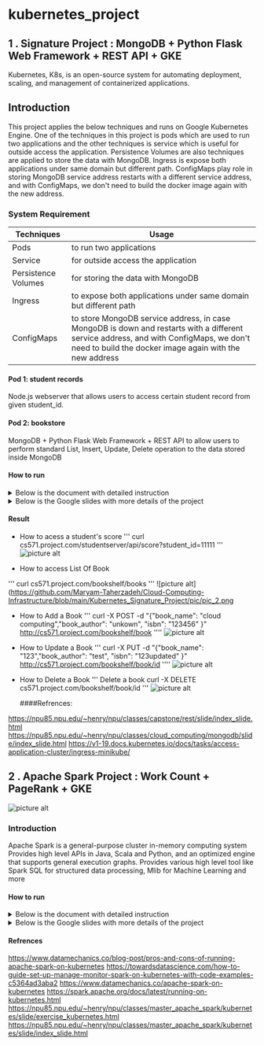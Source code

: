 # kubernetes_project 
## 1 . Signature Project : MongoDB + Python Flask Web Framework + REST API + GKE
Kubernetes, K8s, is an open-source system for automating deployment, scaling, and management of containerized applications.

## Introduction
This project applies the below techniques and runs on Google Kubernetes Engine. One of the techniques in this project is pods which are used to run two applications and the other techniques is service which is useful for outside access the application. Persistence Volumes  are also techniques are applied to store the data with MongoDB. Ingress is expose both applications under same domain but different path. ConfigMaps play role in storing MongoDB service address restarts with a different service address, and with ConfigMaps, we don't need to build the docker image again with the new address.

### System Requirement 

| Techniques	           |     Usage                                                       |
| ------------------------   | -----------------------------------------------------------     |
| Pods	                    | to run two applications                                         |
| Service                    | for outside access the application                              |
| Persistence Volumes        | for storing the data with MongoDB                               |
| Ingress                    |to expose both applications under same domain but different path |
|ConfigMaps                  |to store MongoDB service address, in case MongoDB is down and restarts with a different service                                                                      address, and with ConfigMaps, we don't need to build the docker image again with the new address



#### Pod 1: student records

Node.js webserver that allows users to access certain student record from given student_id.

#### Pod 2: bookstore

MongoDB + Python Flask Web Framework + REST API to allow users to perform standard List, Insert, Update, Delete operation to the data stored inside MongoDB

 #### How to run ####
<details>
<summary>Below is the document with detailed instruction</summary>
<a href="https://github.com/Maryam-Taherzadeh/Kubernetes-project/blob/main/CS571-Signature%20Project-19529-Maryam-Taherzadeh.pdf"> document</a>
</details>

<details>
<summary>Below is the Google slides with more details of the project</summary>
<a href=" "> Slides</a>
<summary>Below is the the link of the google slides</summary>
  https://docs.google.com/presentation/d/1JDPsf5yDboPQYzVqdQETpgJVCd7cQGHZhyfWsNVuBDo/edit#slide=id.gcc755ed197_0_2402
</details>
 
 


#### Result

- How to acess a student's score
'''
curl cs571.project.com/studentserver/api/score?student_id=11111
'''
![picture alt](https://github.com/Maryam-Taherzadeh/Cloud-Computing-Infrastructure/blob/main/Kubernetes_Signature_Project/pic/pic_1.png)

- How to access List Of Book

'''
curl cs571.project.com/bookshelf/books
'''
![picture alt](https://github.com/Maryam-Taherzadeh/Cloud-Computing-Infrastructure/blob/main/Kubernetes_Signature_Project/pic/pic_2.png

- How to Add a Book
'''
curl -X POST -d "{\"book_name\": \"cloud computing\",\"book_author\": \"unkown\", \"isbn\": \"123456\" }" http://cs571.project.com/bookshelf/book
''''
![picture alt](https://github.com/Maryam-Taherzadeh/Cloud-Computing-Infrastructure/blob/main/Kubernetes_Signature_Project/pic/pic_3.png)

- How to Update a Book
'''
curl -X PUT -d "{\"book_name\": \"123\",\"book_author\": \"test\", \"isbn\": \"123updated\" }" http://cs571.project.com/bookshelf/book/id
''''
![picture alt](https://github.com/Maryam-Taherzadeh/Cloud-Computing-Infrastructure/blob/main/Kubernetes_Signature_Project/pic/pic_4.png)


- How to Delete a Book
'''
Delete a book curl -X DELETE cs571.project.com/bookshelf/book/id
'''
![picture alt](https://github.com/Maryam-Taherzadeh/Cloud-Computing-Infrastructure/blob/main/Kubernetes_Signature_Project/pic/pic_5.png)



  ####Refrences:          
  
https://npu85.npu.edu/~henry/npu/classes/capstone/rest/slide/index_slide.html
https://npu85.npu.edu/~henry/npu/classes/cloud_computing/mongodb/slide/index_slide.html
https://v1-19.docs.kubernetes.io/docs/tasks/access-application-cluster/ingress-minikube/

## 2 . Apache Spark Project : Work Count + PageRank + GKE



![picture alt](https://github.com/Maryam-Taherzadeh/Cloud-Computing-Infrastructure/blob/main/Spark%20Project_wordcount_pagerank/pic/Screen%20Shot%202021-04-25%20at%207.36.13%20AM.png)


### Introduction
Apache Spark is a general-purpose cluster in-memory computing system Provides high level APIs in Java, Scala and Python, and an optimized engine that supports general execution graphs. Provides various high level tool like Spark SQL for structured data processing, Mlib for Machine Learning and more


#### How to run ####
<details>
<summary>Below is the document with detailed instruction</summary>
<a href="https://github.com/Maryam-Taherzadeh/Cloud-Computing-Infrastructure/blob/main/Spark%20Project_wordcount_pagerank/CS571-ApacheSpark_on%20Kubernetes-19529-Maryam-Taherzadeh%20(1).pdf"> document</a>
</details>

<details>
<summary>Below is the Google slides with more details of the project</summary>
<a href="https://github.com/Maryam-Taherzadeh/Cloud-Computing-Infrastructure/blob/main/Spark%20Project_wordcount_pagerank/CS571-ApacheSpark_on%20Kubernetes_GoogleSlides-19529-Maryam-Taherazadeh.pdf..pdf "> Slides</a>
<summary>Below is the the link of the google slides</summary>
  https://docs.google.com/presentation/d/1tI9B2_Y5JQeQSuSUhthAuFMwhqlBIVef3I_FrnS4f6Q/edit#slide=id.gcd7411e2d9_0_923
</details>
 
#### Refrences

https://www.datamechanics.co/blog-post/pros-and-cons-of-running-apache-spark-on-kubernetes
https://towardsdatascience.com/how-to-guide-set-up-manage-monitor-spark-on-kubernetes-with-code-examples-c5364ad3aba2
https://www.datamechanics.co/apache-spark-on-kubernetes
https://spark.apache.org/docs/latest/running-on-kubernetes.html
https://npu85.npu.edu/~henry/npu/classes/master_apache_spark/kubernetes/slide/exercise_kubernetes.html
https://npu85.npu.edu/~henry/npu/classes/master_apache_spark/kubernetes/slide/index_slide.html
